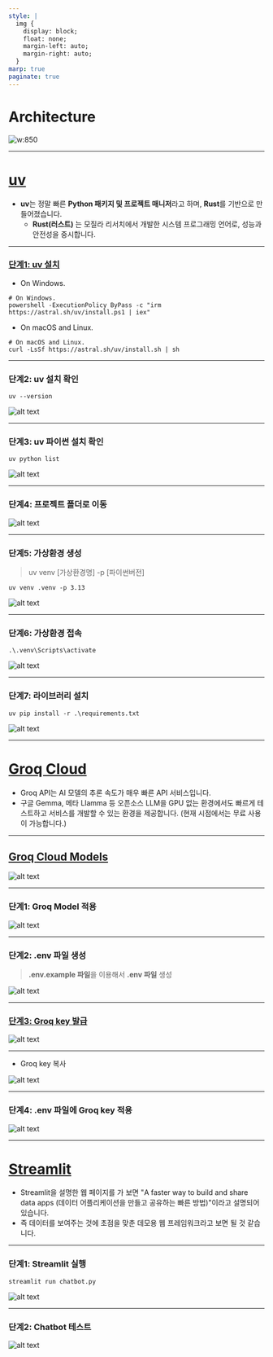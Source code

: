 ```yaml
---
style: |
  img {
    display: block;
    float: none;
    margin-left: auto;
    margin-right: auto;
  }
marp: true
paginate: true
---
```

# Architecture
![w:850](image-14.png)

---
# [uv](https://docs.astral.sh/uv/)
- **uv**는 정말 빠른 **Python 패키지 및 프로젝트 매니저**라고 하며, **Rust**를 기반으로 만들어졌습니다.
  - **Rust(러스트)** 는 모질라 리서치에서 개발한 시스템 프로그래밍 언어로, 성능과 안전성을 중시합니다.

---
### [단계1: uv 설치](https://docs.astral.sh/uv/#installation)
- On Windows.
```shell
# On Windows.
powershell -ExecutionPolicy ByPass -c "irm https://astral.sh/uv/install.ps1 | iex"
```
- On macOS and Linux.
```shell
# On macOS and Linux.
curl -LsSf https://astral.sh/uv/install.sh | sh
```
---
### 단계2: uv 설치 확인 
```shell
uv --version
```
![alt text](image.png)

---
### 단계3: uv 파이썬 설치 확인 
```shell
uv python list
```
![alt text](image-1.png)

---
### 단계4: 프로젝트 폴더로 이동
![alt text](image-2.png)

---
### 단계5: 가상환경 생성
> uv venv [가상환경명] -p [파이썬버전] 
```shell
uv venv .venv -p 3.13
```
![alt text](image-3.png)

---
### 단계6: 가상환경 접속
```shell
.\.venv\Scripts\activate
```
![alt text](image-4.png)

---
### 단계7: 라이브러리 설치
```shell
uv pip install -r .\requirements.txt
```
![alt text](image-5.png)

---
# [Groq Cloud](https://console.groq.com/docs/quickstart)
- Groq API는 AI 모델의 추론 속도가 매우 빠른 API 서비스입니다. 
- 구글 Gemma, 메타 Llamma 등 오픈소스 LLM을 GPU 없는 환경에서도 빠르게 테스트하고 서비스를 개발할 수 있는 환경을 제공합니다. (현재 시점에서는 무료 사용이 가능합니다.)

---
## [Groq Cloud Models](https://console.groq.com/docs/models)
![alt text](image-11.png)

---
### 단계1: Groq Model 적용 
![alt text](image-13.png)

---
### 단계2: .env 파일 생성 
> **.env.example 파일**을 이용해서 **.env 파일** 생성 

![alt text](image-7.png)

---
### [단계3: Groq key 발급](https://console.groq.com/keys)
![alt text](image-6.png)

---
- Groq key 복사

![alt text](image-8.png)

---
### 단계4: .env 파일에 Groq key 적용
![alt text](image-9.png)

---
# [Streamlit](https://streamlit.io/)
- Streamlit을 설명한 웹 페이지를 가 보면 "A faster way to build and share data apps (데이터 어플리케이션을 만들고 공유하는 빠른 방법)"이라고 설명되어 있습니다. 
- 즉 데이터를 보여주는 것에 초점을 맞춘 데모용 웹 프레임워크라고 보면 될 것 같습니다.

---
### 단계1: Streamlit 실행 
```shell
streamlit run chatbot.py
```
![alt text](image-10.png)

---
### 단계2: Chatbot 테스트 
![alt text](image-12.png)

